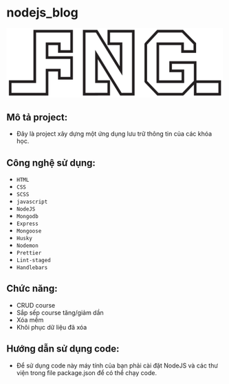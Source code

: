 # nodejs_blog

<img src="https://github.com/lequocthinh-Genesis/FNG-demo-1/blob/master/assets/img/FNG-logo.png?raw=true">

## Mô tả project:

- Đây là project xây dựng một ứng dụng lưu trữ thông tin của các khóa học.

## Công nghệ sử dụng:

- `HTML`
- `CSS`
- `SCSS`
- `javascript`
- `NodeJS`
- `Mongodb`
- `Express`
- `Mongoose`
- `Husky`
- `Nodemon`
- `Prettier`
- `Lint-staged`
- `Handlebars `

## Chức năng:

- CRUD course
- Sắp sếp course tăng/giảm dần
- Xóa mềm
- Khôi phục dữ liệu đã xóa

## Hướng dẫn sử dụng code:

- Để sử dụng code này máy tính của bạn phải cài đặt NodeJS và các thư viện trong file package.json để có thể chạy code.

